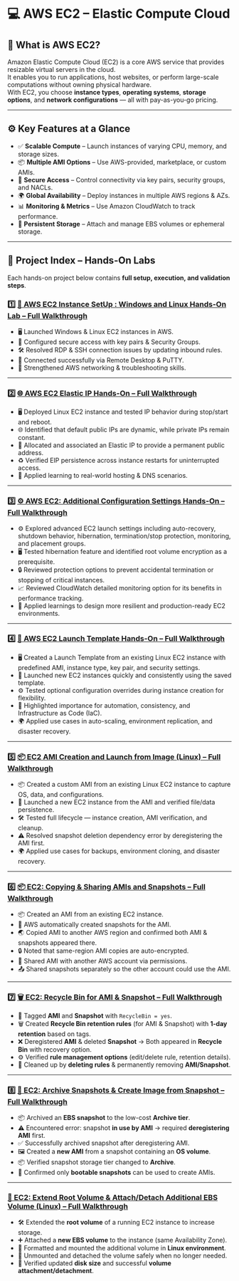 # 💻 AWS EC2 – Elastic Compute Cloud

## 🌟 What is AWS EC2?
Amazon Elastic Compute Cloud (EC2) is a core AWS service that provides resizable virtual servers in the cloud.  
It enables you to run applications, host websites, or perform large-scale computations without owning physical hardware.  
With EC2, you choose **instance types**, **operating systems**, **storage options**, and **network configurations** — all with pay-as-you-go pricing.

---

## ⚙️ Key Features at a Glance
- ✅ **Scalable Compute** – Launch instances of varying CPU, memory, and storage sizes.
- 📦 **Multiple AMI Options** – Use AWS-provided, marketplace, or custom AMIs.
- 🔐 **Secure Access** – Control connectivity via key pairs, security groups, and NACLs.
- 🌍 **Global Availability** – Deploy instances in multiple AWS regions & AZs.
- 📊 **Monitoring & Metrics** – Use Amazon CloudWatch to track performance.
- 💾 **Persistent Storage** – Attach and manage EBS volumes or ephemeral storage.

---

## 📂 Project Index – Hands-On Labs
Each hands-on project below contains **full setup, execution, and validation steps**.

 ### 1️⃣ [🚀 AWS EC2 Instance SetUp : Windows and Linux Hands-On Lab – Full Walkthrough](https://github.com/Pankaj-Ksh/AWS-Hands-On/blob/main/02-EC2/01-Launch-Instance-Setup/launch-instance-setup.md)
- 🖥 Launched Windows & Linux EC2 instances in AWS.  
- 🔐 Configured secure access with key pairs & Security Groups.  
- 🛠 Resolved RDP & SSH connection issues by updating inbound rules.  
- 📡 Connected successfully via Remote Desktop & PuTTY.  
- 🚀 Strengthened AWS networking & troubleshooting skills.  

---

### 2️⃣ [🌐 AWS EC2 Elastic IP Hands-On – Full Walkthrough](https://github.com/Pankaj-Ksh/AWS-Hands-On/blob/main/02-EC2/02-Elastic-IP-Address/elastic-ip-address.md)
- 🖥 Deployed Linux EC2 instance and tested IP behavior during stop/start and reboot.  
- 🌐 Identified that default public IPs are dynamic, while private IPs remain constant.  
- 🔗 Allocated and associated an Elastic IP to provide a permanent public address.  
- ♻ Verified EIP persistence across instance restarts for uninterrupted access.  
- 🚀 Applied learning to real-world hosting & DNS scenarios.  

---

### 3️⃣ [⚙️ AWS EC2: Additional Configuration Settings Hands-On – Full Walkthrough](https://github.com/Pankaj-Ksh/AWS-Hands-On/blob/main/02-EC2/03-Advanced-Settings/advanced-settings.md)
- ⚙️ Explored advanced EC2 launch settings including auto-recovery, shutdown behavior, hibernation, termination/stop protection, monitoring, and placement groups.  
- 🖥 Tested hibernation feature and identified root volume encryption as a prerequisite.  
- 🔒 Reviewed protection options to prevent accidental termination or stopping of critical instances.  
- 📈 Reviewed CloudWatch detailed monitoring option for its benefits in performance tracking.  
- 🚀 Applied learnings to design more resilient and production-ready EC2 environments.  

---

### 4️⃣ [🚀 AWS EC2 Launch Template Hands-On – Full Walkthrough](https://github.com/Pankaj-Ksh/AWS-Hands-On/blob/main/02-EC2/04-Launch-Template/launch-template.md)
- 🖥 Created a Launch Template from an existing Linux EC2 instance with predefined AMI, instance type, key pair, and security settings.  
- 🚀 Launched new EC2 instances quickly and consistently using the saved template.  
- ⚙ Tested optional configuration overrides during instance creation for flexibility.  
- 📌 Highlighted importance for automation, consistency, and Infrastructure as Code (IaC).  
- 🌍 Applied use cases in auto-scaling, environment replication, and disaster recovery.  

---

### 5️⃣ [📦 EC2 AMI Creation and Launch from Image (Linux) – Full Walkthrough](https://github.com/Pankaj-Ksh/AWS-Hands-On/blob/main/02-EC2/05-AMI-Creation-%26-Launch-Instance-From-AMI/ami-creation-%26-launch-Instance-from-ami.md)
- 📦 Created a custom AMI from an existing Linux EC2 instance to capture OS, data, and configurations.  
- 🚀 Launched a new EC2 instance from the AMI and verified file/data persistence.  
- 🛠 Tested full lifecycle — instance creation, AMI verification, and cleanup.  
- ⚠ Resolved snapshot deletion dependency error by deregistering the AMI first.  
- 🌍 Applied use cases for backups, environment cloning, and disaster recovery.  

---

### 6️⃣ [📦 EC2: Copying & Sharing AMIs and Snapshots – Full Walkthrough](https://github.com/Pankaj-Ksh/AWS-Hands-On/blob/main/02-EC2/06-Copying-%26-Sharing-AMI-%26-Snapshot/copying--sharing-ami-%26-snapshot.md)
- 📦 Created an AMI from an existing EC2 instance.  
- 📂 AWS automatically created snapshots for the AMI.  
- 🌏 Copied AMI to another AWS region and confirmed both AMI & snapshots appeared there.  
- 🔒 Noted that same-region AMI copies are auto-encrypted.  
- 👥 Shared AMI with another AWS account via permissions.  
- 📤 Shared snapshots separately so the other account could use the AMI.

---

### 7️⃣ [🗑️ EC2: Recycle Bin for AMI & Snapshot – Full Walkthrough](https://github.com/Pankaj-Ksh/AWS-Hands-On/blob/main/02-EC2/07-Recycle-Bin-For-AMI-%26-Snapshot/recycle-bin-for-ami-%26-snapshot.md)
- 📝 Tagged **AMI** and **Snapshot** with `RecycleBin = yes`.  
- 🗑️ Created **Recycle Bin retention rules** (for AMI & Snapshot) with **1-day retention** based on tags.  
- ❌ Deregistered **AMI** & deleted **Snapshot** → Both appeared in **Recycle Bin** with recovery option.  
- ⚙️ Verified **rule management options** (edit/delete rule, retention details).  
- 🧹 Cleaned up by **deleting rules** & permanently removing **AMI/Snapshot**.  

---

### 8️⃣ [🧊 EC2: Archive Snapshots & Create Image from Snapshot – Full Walkthrough](https://github.com/Pankaj-Ksh/AWS-Hands-On/blob/main/02-EC2/08-Archive-Snapshots-%26-Create-Image-From-Snapshot/archive-snapshots-%26-create-image-from-snapshot.md)
- 📦 Archived an **EBS snapshot** to the low-cost **Archive tier**.  
- ⚠️ Encountered error: snapshot **in use by AMI** → required **deregistering AMI** first.  
- ✅ Successfully archived snapshot after deregistering AMI.  
- 🖼️ Created a **new AMI** from a snapshot containing an **OS volume**.  
- 📦 Verified snapshot storage tier changed to **Archive**.  
- 🧹 Confirmed only **bootable snapshots** can be used to create AMIs.  

---

### ​​​ [🧩 EC2: Extend Root Volume & Attach/Detach Additional EBS Volume (Linux) – Full Walkthrough](https://github.com/Pankaj-Ksh/AWS-Hands-On/blob/main/02-EC2/09-Root-%26-Additional-Vol-For-Linux/root-%26-additional-vol-for-linux.md)
- 🛠️ Extended the **root volume** of a running EC2 instance to increase storage.  
- ➕ Attached a **new EBS volume** to the instance (same Availability Zone).  
- 📂 Formatted and mounted the additional volume in **Linux environment**.  
- 🔄 Unmounted and detached the volume safely when no longer needed.  
- 🧪 Verified updated **disk size** and successful **volume attachment/detachment**.  
